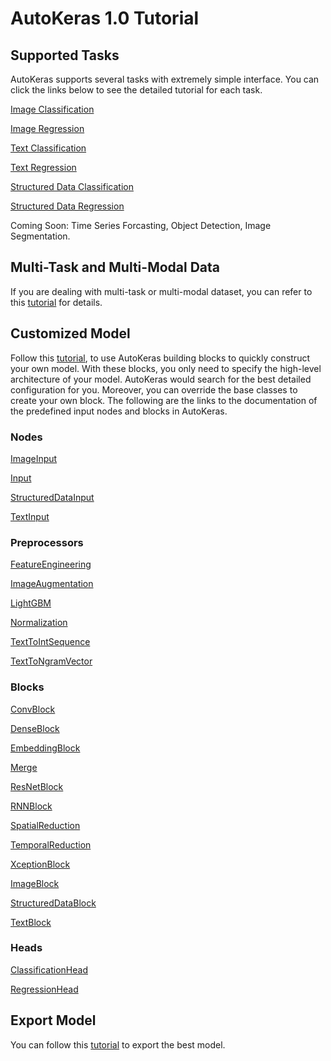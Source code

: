 # AutoKeras 1.0 Tutorial

## Supported Tasks

AutoKeras supports several tasks with extremely simple interface.
You can click the links below to see the detailed tutorial for each task.

[Image Classification](/tutorial/image_classification)

[Image Regression](/tutorial/image_regression)

[Text Classification](/tutorial/text_classification)

[Text Regression](/tutorial/text_regression)

[Structured Data Classification](/tutorial/structured_data_classification)

[Structured Data Regression](/tutorial/structured_data_regression)


Coming Soon: Time Series Forcasting, Object Detection, Image Segmentation.


## Multi-Task and Multi-Modal Data

If you are dealing with multi-task or multi-modal dataset, you can refer to this
[tutorial](/tutorial/multi) for details.


## Customized Model

Follow this [tutorial](/tutorial/customized), to use AutoKeras building blocks to quickly construct your own
model.
With these blocks, you only need to specify the high-level architecture of your
model.
AutoKeras would search for the best detailed configuration for you.
Moreover, you can override the base classes to create your own block.
The following are the links to the documentation of the predefined input nodes and blocks in AutoKeras.

### Nodes
[ImageInput](/node/#imageinput-class)

[Input](/node/#input-class)

[StructuredDataInput](/node/#structureddatainput-class)

[TextInput](/node/#textinput-class)

### Preprocessors
[FeatureEngineering](/preprocessor/#featureengineering-class)

[ImageAugmentation](/preprocessor/#imageaugmentation-class)

[LightGBM](/preprocessor/#lightgbm-class)

[Normalization](/preprocessor/#normalization-class)

[TextToIntSequence](/preprocessor/#texttointsequence-class)

[TextToNgramVector](/preprocessor/#texttongramvector-class)

### Blocks
[ConvBlock](/block/#convblock-class)

[DenseBlock](/block/#denseblock-class)

[EmbeddingBlock](/block/#embeddingblock-class)

[Merge](/block/#merge-class)

[ResNetBlock](/block/#resnetblock-class)

[RNNBlock](/block/#rnnblock-class)

[SpatialReduction](/block/#spatialreduction-class)

[TemporalReduction](/block/#temporalreduction-class)

[XceptionBlock](/block/#xceptionblock-class)

[ImageBlock](/block/#imageblock-class)

[StructuredDataBlock](/block/#structureddatablock-class)

[TextBlock](/block/#textblock-class)

### Heads
[ClassificationHead](/head/#classificationhead-class)

[RegressionHead](/head/#regressionhead-class)

## Export Model
You can follow this [tutorial](/tutorial/export) to export the best model.
